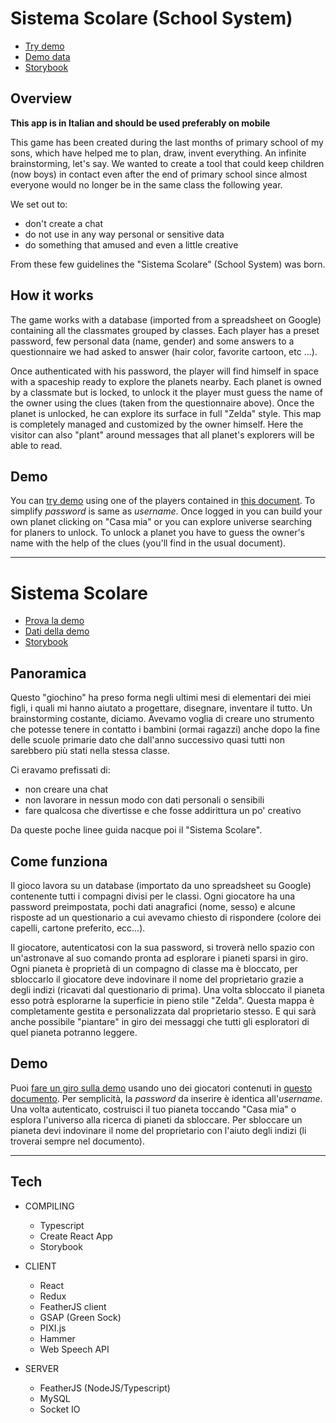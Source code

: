 # Sistema Scolare (School System) #

- [Try demo](https://sistema-scolare.vijon.it/)
- [Demo data](https://docs.google.com/spreadsheets/d/1cWKSL-yZmuBnYQ5E_ksMFQnhP51OIqgydxHq24tRdw8/edit?usp=sharing)
- [Storybook](http://sistema-scolare.vijon.it:2001)

## Overview ##
**This app is in Italian and should be used preferably on mobile**

This game has been created during the last months of primary school of my sons, which have helped me to plan, draw, invent everything. An infinite brainstorming, let's say.
We wanted to create a tool that could keep children (now boys) in contact even after the end of primary school since almost everyone would no longer be in the same class the following year.

We set out to:
- don't create a chat
- do not use in any way personal or sensitive data
- do something that amused and even a little creative

From these few guidelines the "Sistema Scolare" (School System) was born.

## How it works ##
The game works with a database (imported from a spreadsheet on Google) containing all the classmates grouped by classes. Each player has a preset password, few personal data (name, gender) and some answers to a questionnaire we had asked to answer (hair color, favorite cartoon, etc ...).

Once authenticated with his password, the player will find himself in space with a spaceship ready to explore the planets nearby.
Each planet is owned by a classmate but is locked, to unlock it the player must guess the name of the owner using the clues (taken from the questionnaire above).
Once the planet is unlocked, he can explore its surface in full "Zelda" style. This map is completely managed and customized by the owner himself.
Here the visitor can also "plant" around messages that all planet's explorers will be able to read.

## Demo ##
You can [try demo](https://sistema-scolare.vijon.it/) using one of the players contained in [this document](https://docs.google.com/spreadsheets/d/1cWKSL-yZmuBnYQ5E_ksMFQnhP51OIqgydxHq24tRdw8/edit?usp=sharing). To simplify *password* is same as *username*.
Once logged in you can build your own planet clicking on "Casa mia" or you can explore universe searching for planers to unlock. To unlock a planet you have to guess the owner's name with the help of the clues (you'll find in the usual document).

***
# Sistema Scolare #

- [Prova la demo](https://sistema-scolare.vijon.it/)
- [Dati della demo](https://docs.google.com/spreadsheets/d/1cWKSL-yZmuBnYQ5E_ksMFQnhP51OIqgydxHq24tRdw8/edit?usp=sharing)
- [Storybook](http://sistema-scolare.vijon.it:2001)

## Panoramica ##
Questo "giochino" ha preso forma negli ultimi mesi di elementari dei miei figli, i quali mi hanno aiutato a progettare, disegnare, inventare il tutto. Un brainstorming costante, diciamo.
Avevamo voglia di creare uno strumento che potesse tenere in contatto i bambini (ormai ragazzi) anche dopo la fine delle scuole primarie dato che dall'anno successivo quasi tutti non sarebbero più stati nella stessa classe.

Ci eravamo prefissati di:
- non creare una chat
- non lavorare in nessun modo con dati personali o sensibili
- fare qualcosa che divertisse e che fosse addirittura un po' creativo

Da queste poche linee guida nacque poi il "Sistema Scolare".

## Come funziona ##
Il gioco lavora su un database (importato da uno spreadsheet su Google) contenente tutti i compagni divisi per le classi. Ogni giocatore ha una password preimpostata, pochi dati anagrafici (nome, sesso) e alcune risposte ad un questionario a cui avevamo chiesto di rispondere (colore dei capelli, cartone preferito, ecc...).

Il giocatore, autenticatosi con la sua password, si troverà nello spazio con un'astronave al suo comando pronta ad esplorare i pianeti sparsi in giro.
Ogni pianeta è proprietà di un compagno di classe ma è bloccato, per sbloccarlo il giocatore deve indovinare il nome del proprietario grazie a degli indizi (ricavati dal questionario di prima).
Una volta sbloccato il pianeta esso potrà esplorarne la superficie in pieno stile "Zelda". Questa mappa è completamente gestita e personalizzata dal proprietario stesso.
E qui sarà anche possibile "piantare" in giro dei messaggi che tutti gli esploratori di quel pianeta potranno leggere.

## Demo ##
Puoi [fare un giro sulla demo](https://sistema-scolare.vijon.it/) usando uno dei giocatori contenuti in [questo documento](https://docs.google.com/spreadsheets/d/1cWKSL-yZmuBnYQ5E_ksMFQnhP51OIqgydxHq24tRdw8/edit?usp=sharing). Per semplicità, la *password* da inserire è identica all'*username*.
Una volta autenticato, costruisci il tuo pianeta toccando "Casa mia" o esplora l'universo alla ricerca di pianeti da sbloccare. Per sbloccare un pianeta devi indovinare il nome del proprietario con l'aiuto degli indizi (li troverai sempre nel documento).

***
## Tech ##

* COMPILING  
  * Typescript
  * Create React App
  * Storybook

* CLIENT 
  * React
  * Redux
  * FeatherJS client
  * GSAP (Green Sock)
  * PIXI.js
  * Hammer
  * Web Speech API

* SERVER 
  * FeatherJS (NodeJS/Typescript)
  * MySQL
  * Socket IO
